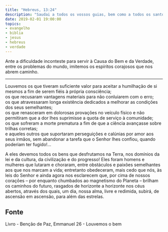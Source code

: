 ```yaml
---
title: "Hebreus, 13:24"
description: "Saudai a todos os vossos guias, bem como a todos os santos. – Paulo"
date: 2019-02-01 19:00:00
topics: 
- evangelho
- biblia
- jesus
- hebreus
- verdade
---
```


Ante a dificuldade inconteste para servir à Causa do Bem e da Verdade,
entre os problemas do mundo, imitemos os espíritos corajosos que
nos abrem caminho. 

***

Louvemos os que tiveram suficiente valor para
aceitar a humilhação de si mesmos a fim de serem fiéis à própria consciência;  
os que recusaram vantagens materiais para não conluiarem com o erro;  
os que atravessaram longa existência dedicados a melhorar as condições dos seus semelhantes;  
os que renasceram em dolorosas provações no veículo físico e não permitiram que a dor lhes
suprimisse a quota de serviço à comunidade;  
os que sofreram a morte prematura a fim de que a ciência avançasse sobre trilhas corretas;  
e aqueles outros que suportaram perseguições e calúnias por amor aos seus
irmãos, sem abandonar a tarefa que o Senhor lhes confiou, quando poderiam
ter fugido!...

A eles devemos todos os bens que desfrutamos na Terra,
nos domínios da lei e da cultura, da civilização e do progresso! Eles
foram homens e mulheres que lutaram e choraram, entre obstáculos e
paixões semelhantes aos que nos marcam a vida; entretanto obedeceram,
mais cedo que nós, às leis do Senhor e ainda agora nos esclarecem que,
por cima de nossos corações – por enquanto chumbados ao magnetismo
do Planeta – brilham os caminhos do futuro, rasgados de horizonte a
horizonte nos céus abertos, através dos quais, um dia, nossa alma, livre
e redimida, subirá, de ascensão em ascensão, para além das estrelas.


## Fonte
Livro - Benção de Paz, Emmanuel
26 - Louvemos o bem 

